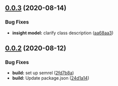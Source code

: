 ## [0.0.3](https://github.com/IBM/whcs-node-sdk/compare/v0.0.2...v0.0.3) (2020-08-14)


### Bug Fixes

* **insight model:** clarify class description ([aa68aa3](https://github.com/IBM/whcs-node-sdk/commit/aa68aa374e3a7ec6c676167d2b13f224ca6b98d2))

## [0.0.2](https://github.com/IBM/whcs-node-sdk/compare/v0.0.1...v0.0.2) (2020-08-12)


### Bug Fixes

* **build:** set up semrel ([2fd7b8a](https://github.com/IBM/whcs-node-sdk/commit/2fd7b8a199823a75b1d9da7956edeadd79f346c2))
* **build:** Update package.json ([24d1a14](https://github.com/IBM/whcs-node-sdk/commit/24d1a146b5c73d43fd8541f0b699048a6ce586dc))
